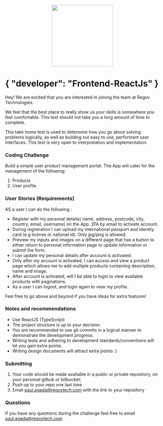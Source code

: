 <p align="center">
  <img src="https://static.wixstatic.com/media/3ba736_be1f7ac0f8bf4e049a5fb6616b18d827~mv2_d_1937_1405_s_2.png/v1/fill/w_220,h_140,al_c,q_85,usm_0.66_1.00_0.01/Regov%20Technologies%202%20PNG_edited.webp" width="200">
</p>

# { "developer": "Frontend-ReactJs" }

Hey! We are excited that you are interested in joining the team at Regov Technologies.

We feel that the best place to really show us your skills is somewhere you feel comfortable. This test should not take you a long amount of time to complete.

This take home test is used to determine how you go about solving problems logically, as well as building out easy to use, performant user interfaces. This test is very open to interpretation and implementation.

### Coding Challenge

Build a simple user product management portal. The App will cater for the management of the following:
1. Products
4. User profile


### User Stories (Requirements)

AS a user I can do the following :

- Register with my personal details( name, address, postcode, city, country, email, username) on the App. 2FA by email to activate account.
- During registration I can upload my international passport and identity card (e.g license or national id). 
  Only jpg/png is allowed.
- Preview my inputs and images on a different page that has a button to either return to personal information page to update information or submit the form.
- I can update my personal details after account is activated.
- Only after my account is activated, I can access and view a product page which allows me to add multiple products containing description, name and image.
- After account is activated, will I be able to login to view available products with paginations.
- As a user I can logout, and login again to view my profile.

Feel free to go above and beyond if you have ideas for extra features!

### Notes and recommendations

- Use ReactJS (TypeScript)
- The project structure is up to your decision.
- You are recommended to use git commits in a logical manner to demonstrate the development progress.
- Writing tests and adhering to development standards/conventions will let you gain extra points.
- Writing design documents will attract extra points :)

### Submitting

1. Your code should be made available in a public or private repository, on your personal github or bitbucket;
2. Push up to your repo one last time
3. Email paul.agada@regovtech.com with the link to your repository

### Questions

If you have any questions during the challenge feel free to email paul.agada@regovtech.com
